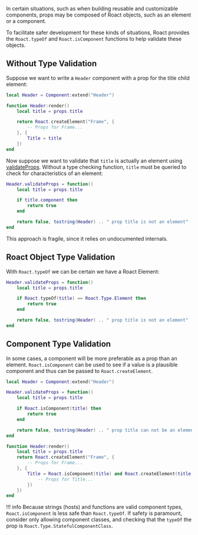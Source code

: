 In certain situations, such as when building reusable and customizable components, props may be composed of Roact objects, such as an element or a component.

To facilitate safer development for these kinds of situations, Roact provides the `Roact.typeOf` and `Roact.isComponent` functions to help validate these objects.

## Without Type Validation

Suppose we want to write a `Header` component with a prop for the title child element:
```lua
local Header = Component:extend("Header")

function Header:render()
	local title = props.title

	return Roact.createElement("Frame", {
		-- Props for Frame...
	}, {
		Title = title
	})
end
```

Now suppose we want to validate that `title` is actually an element using [validateProps](../../api-reference/#validateprops). Without a type checking function, `title` must be queried to check for characteristics of an element:
```lua
Header.validateProps = function()
	local title = props.title

	if title.component then
		return true
	end

	return false, tostring(Header) .. " prop title is not an element"
end
```
This approach is fragile, since it relies on undocumented internals.

## Roact Object Type Validation

With `Roact.typeOf` we can be certain we have a Roact Element:
```lua
Header.validateProps = function()
	local title = props.title

	if Roact.typeOf(title) == Roact.Type.Element then
		return true
	end

	return false, tostring(Header) .. " prop title is not an element"
end
```

## Component Type Validation

In some cases, a component will be more preferable as a prop than an element.  `Roact.isComponent` can be used to see if a value is a plausible component and thus can be passed to `Roact.createElement`.

```lua
local Header = Component:extend("Header")

Header.validateProps = function()
	local title = props.title

	if Roact.isComponent(title) then
		return true
	end

	return false, tostring(Header) .. " prop title can not be an element"
end

function Header:render()
	local title = props.title
	return Roact.createElement("Frame", {
		-- Props for Frame...
	}, {
		Title = Roact.isComponent(title) and Roact.createElement(title, {
			-- Props for Title...
		})
	})
end
```

!!! info
	Because strings (hosts) and functions are valid component types, `Roact.isComponent` is less safe than `Roact.typeOf`. If safety is paramount, consider only allowing component classes, and checking that the `typeOf` the prop is `Roact.Type.StatefulComponentClass`.